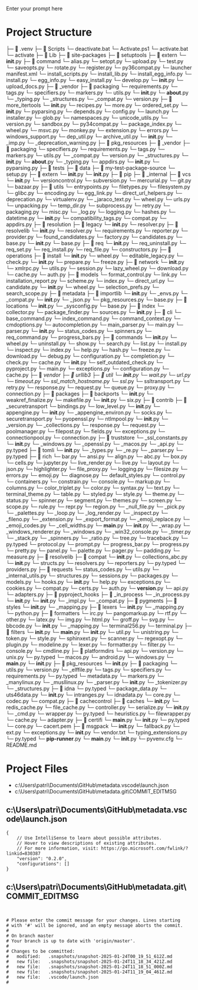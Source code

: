 Enter your prompt here

# Project Structure

├─ 📁 .venv
  ├─ 📁 Scripts
    └─ deactivate.bat
    └─ Activate.ps1
    └─ activate.bat
    └─ activate
  ├─ 📁 Lib
    ├─ 📁 site-packages
      ├─ 📁 setuptools
        ├─ 📁 extern
          └─ __init__.py
        ├─ 📁 command
          └─ alias.py
          └─ setopt.py
          └─ upload.py
          └─ test.py
          └─ saveopts.py
          └─ rotate.py
          └─ register.py
          └─ py36compat.py
          └─ launcher manifest.xml
          └─ install_scripts.py
          └─ install_lib.py
          └─ install_egg_info.py
          └─ install.py
          └─ egg_info.py
          └─ easy_install.py
          └─ develop.py
          └─ __init__.py
          └─ upload_docs.py
        ├─ 📁 _vendor
          ├─ 📁 packaging
            └─ requirements.py
            └─ tags.py
            └─ specifiers.py
            └─ markers.py
            └─ utils.py
            └─ __init__.py
            └─ __about__.py
            └─ _typing.py
            └─ _structures.py
            └─ _compat.py
            └─ version.py
          ├─ 📁 more_itertools
            └─ __init__.py
            └─ recipes.py
            └─ more.py
          └─ ordered_set.py
          └─ __init__.py
          └─ pyparsing.py
        └─ depends.py
        └─ config.py
        └─ launch.py
        └─ installer.py
        └─ glob.py
        └─ namespaces.py
        └─ unicode_utils.py
        └─ version.py
        └─ sandbox.py
        └─ py34compat.py
        └─ package_index.py
        └─ wheel.py
        └─ msvc.py
        └─ monkey.py
        └─ extension.py
        └─ errors.py
        └─ windows_support.py
        └─ dep_util.py
        └─ archive_util.py
        └─ __init__.py
        └─ _imp.py
        └─ _deprecation_warning.py
      ├─ 📁 pkg_resources
        ├─ 📁 _vendor
          ├─ 📁 packaging
            └─ specifiers.py
            └─ requirements.py
            └─ tags.py
            └─ markers.py
            └─ utils.py
            └─ _compat.py
            └─ version.py
            └─ _structures.py
            └─ __init__.py
            └─ __about__.py
            └─ _typing.py
          └─ appdirs.py
          └─ __init__.py
          └─ pyparsing.py
        ├─ 📁 tests
          ├─ 📁 data
            ├─ 📁 my-test-package-source
              └─ setup.py
        ├─ 📁 extern
          └─ __init__.py
        └─ __init__.py
      ├─ 📁 pip
        ├─ 📁 _internal
          ├─ 📁 vcs
            └─ __init__.py
            └─ versioncontrol.py
            └─ subversion.py
            └─ mercurial.py
            └─ git.py
            └─ bazaar.py
          ├─ 📁 utils
            └─ entrypoints.py
            └─ filetypes.py
            └─ filesystem.py
            └─ glibc.py
            └─ encoding.py
            └─ egg_link.py
            └─ direct_url_helpers.py
            └─ deprecation.py
            └─ virtualenv.py
            └─ _jaraco_text.py
            └─ wheel.py
            └─ urls.py
            └─ unpacking.py
            └─ temp_dir.py
            └─ subprocess.py
            └─ retry.py
            └─ packaging.py
            └─ misc.py
            └─ _log.py
            └─ logging.py
            └─ hashes.py
            └─ datetime.py
            └─ __init__.py
            └─ compatibility_tags.py
            └─ compat.py
            └─ appdirs.py
          ├─ 📁 resolution
            ├─ 📁 legacy
              └─ __init__.py
              └─ resolver.py
            ├─ 📁 resolvelib
              └─ __init__.py
              └─ resolver.py
              └─ requirements.py
              └─ reporter.py
              └─ provider.py
              └─ found_candidates.py
              └─ factory.py
              └─ candidates.py
              └─ base.py
            └─ __init__.py
            └─ base.py
          ├─ 📁 req
            └─ __init__.py
            └─ req_uninstall.py
            └─ req_set.py
            └─ req_install.py
            └─ req_file.py
            └─ constructors.py
          ├─ 📁 operations
            ├─ 📁 install
              └─ __init__.py
              └─ wheel.py
              └─ editable_legacy.py
            └─ check.py
            └─ __init__.py
            └─ prepare.py
            └─ freeze.py
          ├─ 📁 network
            └─ __init__.py
            └─ xmlrpc.py
            └─ utils.py
            └─ session.py
            └─ lazy_wheel.py
            └─ download.py
            └─ cache.py
            └─ auth.py
          ├─ 📁 models
            └─ format_control.py
            └─ link.py
            └─ installation_report.py
            └─ scheme.py
            └─ index.py
            └─ direct_url.py
            └─ candidate.py
            └─ __init__.py
            └─ wheel.py
            └─ selection_prefs.py
            └─ search_scope.py
          ├─ 📁 metadata
            ├─ 📁 importlib
              └─ __init__.py
              └─ _envs.py
              └─ _compat.py
            └─ __init__.py
            └─ _json.py
            └─ pkg_resources.py
            └─ base.py
          ├─ 📁 locations
            └─ __init__.py
            └─ _sysconfig.py
            └─ base.py
          ├─ 📁 index
            └─ collector.py
            └─ package_finder.py
            └─ sources.py
            └─ __init__.py
          ├─ 📁 cli
            └─ base_command.py
            └─ index_command.py
            └─ command_context.py
            └─ cmdoptions.py
            └─ autocompletion.py
            └─ main_parser.py
            └─ main.py
            └─ parser.py
            └─ __init__.py
            └─ status_codes.py
            └─ spinners.py
            └─ req_command.py
            └─ progress_bars.py
          ├─ 📁 commands
            └─ __init__.py
            └─ wheel.py
            └─ uninstall.py
            └─ show.py
            └─ search.py
            └─ list.py
            └─ install.py
            └─ inspect.py
            └─ index.py
            └─ help.py
            └─ hash.py
            └─ freeze.py
            └─ download.py
            └─ debug.py
            └─ configuration.py
            └─ completion.py
            └─ check.py
            └─ cache.py
          └─ __init__.py
          └─ self_outdated_check.py
          └─ pyproject.py
          └─ main.py
          └─ exceptions.py
          └─ configuration.py
          └─ cache.py
        ├─ 📁 _vendor
          ├─ 📁 urllib3
            ├─ 📁 util
              └─ __init__.py
              └─ wait.py
              └─ url.py
              └─ timeout.py
              └─ ssl_match_hostname.py
              └─ ssl_.py
              └─ ssltransport.py
              └─ retry.py
              └─ response.py
              └─ request.py
              └─ queue.py
              └─ proxy.py
              └─ connection.py
            ├─ 📁 packages
              ├─ 📁 backports
                └─ __init__.py
                └─ weakref_finalize.py
                └─ makefile.py
              └─ __init__.py
              └─ six.py
            ├─ 📁 contrib
              ├─ 📁 _securetransport
                └─ bindings.py
                └─ low_level.py
                └─ __init__.py
              └─ appengine.py
              └─ __init__.py
              └─ _appengine_environ.py
              └─ socks.py
              └─ securetransport.py
              └─ pyopenssl.py
              └─ ntlmpool.py
            └─ __init__.py
            └─ _version.py
            └─ _collections.py
            └─ response.py
            └─ request.py
            └─ poolmanager.py
            └─ filepost.py
            └─ fields.py
            └─ exceptions.py
            └─ connectionpool.py
            └─ connection.py
          ├─ 📁 truststore
            └─ _ssl_constants.py
            └─ __init__.py
            └─ _windows.py
            └─ _openssl.py
            └─ _macos.py
            └─ _api.py
            └─ py.typed
          ├─ 📁 tomli
            └─ __init__.py
            └─ _types.py
            └─ _re.py
            └─ _parser.py
            └─ py.typed
          ├─ 📁 rich
            └─ bar.py
            └─ ansi.py
            └─ align.py
            └─ abc.py
            └─ box.py
            └─ cells.py
            └─ jupyter.py
            └─ live_render.py
            └─ live.py
            └─ layout.py
            └─ json.py
            └─ highlighter.py
            └─ file_proxy.py
            └─ logging.py
            └─ filesize.py
            └─ errors.py
            └─ emoji.py
            └─ diagnose.py
            └─ default_styles.py
            └─ control.py
            └─ containers.py
            └─ constrain.py
            └─ console.py
            └─ markup.py
            └─ columns.py
            └─ color_triplet.py
            └─ color.py
            └─ syntax.py
            └─ text.py
            └─ terminal_theme.py
            └─ table.py
            └─ styled.py
            └─ style.py
            └─ theme.py
            └─ status.py
            └─ spinner.py
            └─ segment.py
            └─ themes.py
            └─ screen.py
            └─ scope.py
            └─ rule.py
            └─ repr.py
            └─ region.py
            └─ _null_file.py
            └─ _pick.py
            └─ _palettes.py
            └─ _loop.py
            └─ _log_render.py
            └─ _inspect.py
            └─ _fileno.py
            └─ _extension.py
            └─ _export_format.py
            └─ _emoji_replace.py
            └─ _emoji_codes.py
            └─ _cell_widths.py
            └─ __main__.py
            └─ __init__.py
            └─ _wrap.py
            └─ _windows_renderer.py
            └─ _windows.py
            └─ _win32_console.py
            └─ _timer.py
            └─ _stack.py
            └─ _spinners.py
            └─ _ratio.py
            └─ tree.py
            └─ traceback.py
            └─ py.typed
            └─ protocol.py
            └─ prompt.py
            └─ progress_bar.py
            └─ progress.py
            └─ pretty.py
            └─ panel.py
            └─ palette.py
            └─ pager.py
            └─ padding.py
            └─ measure.py
          ├─ 📁 resolvelib
            ├─ 📁 compat
              └─ __init__.py
              └─ collections_abc.py
            └─ __init__.py
            └─ structs.py
            └─ resolvers.py
            └─ reporters.py
            └─ py.typed
            └─ providers.py
          ├─ 📁 requests
            └─ status_codes.py
            └─ utils.py
            └─ _internal_utils.py
            └─ structures.py
            └─ sessions.py
            └─ packages.py
            └─ models.py
            └─ hooks.py
            └─ __init__.py
            └─ help.py
            └─ exceptions.py
            └─ cookies.py
            └─ compat.py
            └─ certs.py
            └─ auth.py
            └─ __version__.py
            └─ api.py
            └─ adapters.py
          ├─ 📁 pyproject_hooks
            ├─ 📁 _in_process
              └─ _in_process.py
              └─ __init__.py
            └─ __init__.py
            └─ _impl.py
            └─ _compat.py
          ├─ 📁 pygments
            ├─ 📁 styles
              └─ __init__.py
              └─ _mapping.py
            ├─ 📁 lexers
              └─ __init__.py
              └─ _mapping.py
              └─ python.py
            ├─ 📁 formatters
              └─ irc.py
              └─ pangomarkup.py
              └─ rtf.py
              └─ other.py
              └─ latex.py
              └─ img.py
              └─ html.py
              └─ groff.py
              └─ svg.py
              └─ bbcode.py
              └─ __init__.py
              └─ _mapping.py
              └─ terminal256.py
              └─ terminal.py
            ├─ 📁 filters
              └─ __init__.py
            └─ __main__.py
            └─ __init__.py
            └─ util.py
            └─ unistring.py
            └─ token.py
            └─ style.py
            └─ sphinxext.py
            └─ scanner.py
            └─ regexopt.py
            └─ plugin.py
            └─ modeline.py
            └─ lexer.py
            └─ formatter.py
            └─ filter.py
            └─ console.py
            └─ cmdline.py
          ├─ 📁 platformdirs
            └─ api.py
            └─ version.py
            └─ unix.py
            └─ py.typed
            └─ macos.py
            └─ android.py
            └─ windows.py
            └─ __main__.py
            └─ __init__.py
          ├─ 📁 pkg_resources
            └─ __init__.py
          ├─ 📁 packaging
            └─ utils.py
            └─ version.py
            └─ _elffile.py
            └─ tags.py
            └─ specifiers.py
            └─ requirements.py
            └─ py.typed
            └─ metadata.py
            └─ markers.py
            └─ _manylinux.py
            └─ _musllinux.py
            └─ _parser.py
            └─ __init__.py
            └─ _tokenizer.py
            └─ _structures.py
          ├─ 📁 idna
            └─ py.typed
            └─ package_data.py
            └─ uts46data.py
            └─ __init__.py
            └─ intranges.py
            └─ idnadata.py
            └─ core.py
            └─ codec.py
            └─ compat.py
          ├─ 📁 cachecontrol
            ├─ 📁 caches
              └─ __init__.py
              └─ redis_cache.py
              └─ file_cache.py
            └─ controller.py
            └─ serialize.py
            └─ __init__.py
            └─ _cmd.py
            └─ wrapper.py
            └─ py.typed
            └─ heuristics.py
            └─ filewrapper.py
            └─ cache.py
            └─ adapter.py
          ├─ 📁 certifi
            └─ __main__.py
            └─ __init__.py
            └─ py.typed
            └─ core.py
            └─ cacert.pem
          ├─ 📁 msgpack
            └─ __init__.py
            └─ fallback.py
            └─ ext.py
            └─ exceptions.py
          └─ __init__.py
          └─ vendor.txt
          └─ typing_extensions.py
        └─ py.typed
        └─ __pip-runner__.py
        └─ __main__.py
        └─ __init__.py
  └─ pyvenv.cfg
└─ README.md


# Project Files

- c:\Users\patri\Documents\GitHub\metadata\.vscode\launch.json
- c:\Users\patri\Documents\GitHub\metadata\.git\COMMIT_EDITMSG

## c:\Users\patri\Documents\GitHub\metadata\.vscode\launch.json
```
{
    // Use IntelliSense to learn about possible attributes.
    // Hover to view descriptions of existing attributes.
    // For more information, visit: https://go.microsoft.com/fwlink/?linkid=830387
    "version": "0.2.0",
    "configurations": []
}
```

## c:\Users\patri\Documents\GitHub\metadata\.git\COMMIT_EDITMSG
```


# Please enter the commit message for your changes. Lines starting
# with '#' will be ignored, and an empty message aborts the commit.
#
# On branch master
# Your branch is up to date with 'origin/master'.
#
# Changes to be committed:
#	modified:   .snapshots/snapshot-2025-01-24T00_19_51_612Z.md
#	new file:   .snapshots/snapshot-2025-01-24T11_18_34_421Z.md
#	new file:   .snapshots/snapshot-2025-01-24T11_18_51_000Z.md
#	new file:   .snapshots/snapshot-2025-01-24T11_19_04_461Z.md
#	new file:   .vscode/launch.json
#

```


